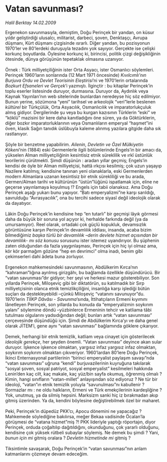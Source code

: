 # Vatan savunması?

*Halil Berktay 14.02.2009*

<div class="taraf_structure_2col_1zq">
<div class="margen_n">



 <p>Ergenekon savunmasıyla, demiştim, Doğu Perinçek bir yandan, on küsur yıldır geliştirdiği ulusalcı, militarist, darbeci, şoven, Denktaşçı, Avrupa düşmanı, Kürt düşmanı çizgisinde ısrarlı. Diğer yandan, bu pozisyonun 1970’ler ve 80’lerdeki duruşuyla tezadını yok sayıyor. Gerçekte ise çelişki korkunç boyutlarda. Öylesine korkunç ki, birincisi, politik çizgi değişikliğinin ötesinde, dünya görüşünün tepetaklak olmasına uzanıyor. <br/><br/>Örnek : Türk milliyetçiliğinin ister Orta Asyacı, ister Osmanlıcı söylemleri. Perinçek 1960’ların sonlarında (12 Mart 1971 öncesinde) <i>Kıvılcımlı’nın Burjuva Ordu ve Devlet Teorisinin Eleştirisi</i>’ni ve 1970’lerin ortalarında <i>Bozkurt Efsaneleri ve Gerçek</i>’i yazmıştı. İlginçtir : bu kitaplar Perinçek’in toplu eserler listesinde duruyor, durmasına. Duruyor da, Aydınlık veya Kaynak Yayınları’nın web sitelerinde bunlardan neredeyse hiç söz edilmiyor. Bunun yerine, sözümona “yeni” tarihsel ve arkeolojik “veri”lerle beslenen <i>kültürel</i> bir Türkçülük, Orta Asyacılık, Osmanlıcılık ve imparatorlukçuluk almış gidiyor. Dergilerinde şu veya bu kurgan kazısının Türklerin “eski” ve “köklü” mazisini bir kere daha kanıtladığını öne süren, ya da Göktürklerin, diğer bozkır imparatorluklarının veya Osmanlıların emperyal “haşmet”ini öven, klasik Sağın tanıdık üslûbuyla kaleme alınmış yazılara gitgide daha sık rastlanıyor. <br/><br/>Şöyle bir benzetme yapabilirim. <i>Ailenin, Devletin ve Özel Mülkiyetin Kökeni</i>’nin (1884) eski Germenlerle ilgili bölümlerinde Engels’in bir amacı da, yükselen Alman milliyetçiliğinin kesintisiz etnik süreklilik ve ırkî üstünlük teorilerini çürütmekti. Şimdi düşünün : aradan yıllar geçmiş; Engels’in kendisi de öyle bir Alman milliyetçisi, hattâ ırkçısı kesilmiş; çok uzun yaşayıp Nazilere katılmış; kendisine tanınan yeni olanaklarla, eski Germenlerden modern Almanlara uzanan kesintisiz bir etnik sürekliliği ve bu arada, Germen/Alman tarihi ve kültürünün “üstün”lüğünü ispatlamak için, eline ne geçerse yayınlamaya koyulmuş !? Engels için tabii olanaksız. Ama Doğu Perinçek aşağı yukarı bunu yapıyor. “Batı emperyalizmi”ne karşı sarıldığı, savrulduğu “Avrasyacılık”, ona bu tercihi sadece siyasî değil ideolojik olarak da dayatıyor. <br/><br/>Lâkin Doğu Perinçek’in kendisine hep “en tutarlı” bir geçmişi lâyık görmesi daha da büyük bir soruna yol açıyor ki, herhalde farkında değil (ya da umursamıyor). Reel olarak, ortadaki çok güçlü kopukluk, devamsızlık görüntüsüne karşın Perinçek’in devamlılık iddiası, insanda, acaba bizim bilmediğimiz <i>başka türlü bir devamlılık </i>–<i>derin devlete hizmet açısından bir devamlılık</i>-<i> mı söz konusu</i> sorusunu ister istemez uyandırıyor. Bu şüphenin zaten olduğundan da fazla yaygınlaşması, Perinçek için hiç iyi olmaz ama, kör kör parmağım gözüne “hep en devrimci” olma inadı, benim gibi çekimserleri dahi âdeta buna zorluyor. <br/><br/>Ergenekon mahkemesindeki savunmasının, Abdülkerim Kırca’nın “kahraman”lığına ayrılmış girizgâhı, bu bağlamda özellikle düşündürücü. Bir “vatan savunması”dır gidiyor; her şeyi ve herkesi mazur gösterebiliyor. Son yıllarda Perinçek, Miloşeviç gibi bir diktatörün, su katılmadık bir Sırp milliyetçisinin olanca etnik temizlikçiliğini, insanlığa karşı işlediği bütün suçları da destekleyebildi –çünkü Miloşeviç “vatanını savunuyor”du. 1970’lerin <i>TİİKP Dâvâsı - Savunma</i>’sında, İttihatçıların Ermeni kıyımını lânetleyen Perinçek, son yıllarda bu konuda da “emperyalizmin soykırım yalanı” söylemine döndü –yüzbinlerce Ermeninin tehcir ve katliama tâbi tutulması olgularını yadsıdığından değil; bunları artık “vatan savunması” çerçevesinde düşündüğü için. Şimdi de Abdülkerim Kırca’yı ve daha genel olarak JİTEM’i, gene aynı “vatan savunması” bağlamında göklere çıkarıyor. <br/><br/>Demek, herhangi bir etnik temizlik, katliam veya cinayet için gösterilecek <i>ideolojik gerekçe</i>, her şeyden önemli. “Vatan savunması” deyince akan sular duruyor. İşkence işkence olmaktan, yargısız infaz yargısız infaz olmaktan, soykırım soykırım olmaktan çıkıveriyor. 1960’lardan 80’lere Doğu Perinçek, İkinci Enternasyonal partilerinin “birinci emperyalist paylaşım savaşı”nda “vatan savunması” uğruna “kendi” burjuvazilerinin kuyruğuna takılarak “sosyal şoven, sosyal patriyot, sosyal emperyalist” kesilmeleri hakkında Lenin’den kaç cilt, kaç makale, kaç yüz/bin sayfa okumuş, öğrenmiş olmalı ? Kimin, hangi sınıfların “vatan-millet” anlayışından söz ediyoruz ? Ne tür bir ideoloji, “vatan”ın etnik temizlik yoluyla “savunulması”nı kabullenir ? Sormazlar mı : ne oldu halkların, Ermeni ve Türk emekçilerinin kardeşliğine ? Yok, unutmuş, ya da silmiş hepsini. Marksizm sanki hiç iz bırakmadan akıp gitmiş üzerinden. Ya da, kendini böylesine değiştirebilmek özel bir maharet. <br/><br/>Peki, Perinçek’in düpedüz PKK’cı, Apocu dönemini ne yapacağız ? Mahkemede söylediğine bakılırsa, meğer Bekaa vadisinde Öcalan’la görüşmesi de “vatana hizmet”miş ?! PKK lideriyle yaptığı röportajın, diyor Perinçek, orduda çoğaltılıp dağıtıldığını, okunduğunu, çok yararlı olduğunu, kendisine çok yüksek rütbeli subaylar söylemiş. Ne demek bu şimdi ? Yani, <i>bunun için mi</i> gitmiş oralara ? <i>Devletin hizmetinde mi</i> gitmiş ? <br/><br/>Tiksintimle savaşarak, Doğu Perinçek’in “vatan savunması”nın anlam katmanlarını çözmeye devam edeceğim.</p>
<br/>
<br/>
<br/>



<br/>


<div id="taraf_not">
</div>

</div>


</div>
